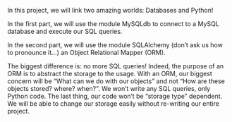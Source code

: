 In this project, we will link two amazing worlds: Databases and Python!

In the first part, we will use the module MySQLdb to connect to a MySQL database and execute our SQL queries.

In the second part, we will use the module SQLAlchemy (don’t ask us how to pronounce it…) an Object Relational Mapper (ORM).

The biggest difference is: no more SQL queries! Indeed, the purpose of an ORM is to abstract the storage to the usage. With an ORM, our biggest concern will be “What can we do with our objects” and not “How are these objects stored? where? when?”. We won’t write any SQL queries, only Python code. The last thing, our code won’t be “storage type” dependent. We will be able to change our storage easily without re-writing our entire project.